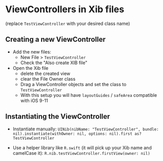 
# ViewControllers in Xib files

(replace `TestViewController` with your desired class name)

## Creating a new ViewController

- Add the new files:
  - New File > `TestViewController`
  - Check the "Also create XIB file"
- Open the Xib file
  - delete the created view
  - clear the File Owner class
  - Drag a ViewController objects and set the class to `TestViewController`
  - With this setup you will have `layoutGuides` / `safeArea` compatible with iOS 9-11

## Instantiating the ViewController

- Instantiate manually:
  `UINib(nibName: "TestViewController", bundle: nil).instantiate(withOwner: nil, options: nil).first as? TestViewController`

- Use a helper library like `R.swift` (it will pick up your Xib name and camelCase it):
  `R.nib.testViewController.firstView(owner: nil)`
